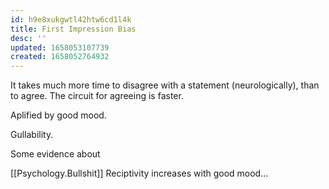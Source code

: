 ```yaml
---
id: h9e8xukgwtl42htw6cd1l4k
title: First Impression Bias
desc: ''
updated: 1658053107739
created: 1658052764932
---
```



It takes much more time to disagree with a statement (neurologically), than to agree.
The circuit for agreeing is faster.

Aplified by good mood.

Gullability.

Some evidence about 


[[Psychology.Bullshit]] Reciptivity increases with good mood...


